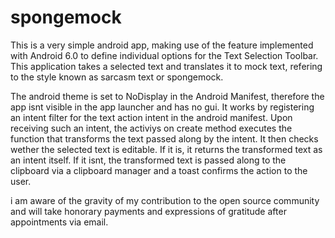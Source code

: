 # spongemock

This is a very simple android app, making use of the feature implemented with Android 6.0 to define
individual options for the Text Selection Toolbar. This application takes a selected text and translates
it to mock text, refering to the style known as sarcasm text or spongemock. 

The android theme is set to NoDisplay in the Android Manifest, therefore the app isnt visible in the app launcher and has no gui.
It works by registering an intent filter for the text action intent in the android manifest. Upon receiving such an intent,
the activiys on create method executes the function that transforms the text passed along by the intent.
It then checks wether the selected text is editable. If it is, it returns the transformed text as an intent itself. 
If it isnt, the transformed text is passed along to the clipboard via a clipboard manager and a toast confirms the action to the user. 

i am aware of the gravity of my contribution to the open source community and will take honorary payments and expressions of gratitude after appointments via email.

